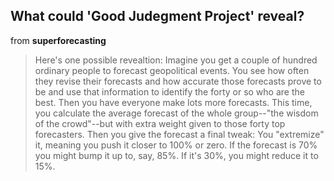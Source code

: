 ## What could 'Good Judegment Project' reveal?
from **superforecasting**

> Here's one possible revealtion: Imagine you get a couple of hundred ordinary people to forecast geopolitical events. You see how often they revise their forecasts and how accurate those forecasts prove to be and use that information to identify the forty or so who are the best. Then you have everyone make lots more forecasts. This time, you calculate the average forecast of the whole group--"the wisdom of the crowd"--but with extra weight given to those forty top forecasters. Then you give the forecast a final tweak: You "extremize" it, meaning you push it closer to 100% or zero. If the forecast is 70% you might bump it up to, say, 85%. If it's 30%, you might reduce it to 15%.
